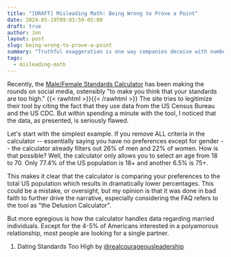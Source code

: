 ```yaml
---
title: "[DRAFT] Misleading Math: Being Wrong to Prove a Point"
date: 2024-05-19T09:03:59-05:00
draft: true
author: Jon
layout: post
slug: being-wrong-to-prove-a-point
summary: "Truthful exaggeration is one way companies deceive with numbers without actually lying."
tags:
  - misleading-math
---
```


Recently, the [Male/Female Standards Calculator](https://keeper.ai/tools/calculator) has been making the rounds on social
media, ostensibly "to make you think that your standards are too high." {{< rawhtml >}}<span class="sidenote-anchor"></span>{{< /rawhtml >}}
The site tries to legitimize their tool by citing the fact that they use data from the US Census Bureau and the US CDC. But within spending
a minute with the tool, I noticed that the data, as presented, is seriously flawed.

Let's start with the simplest example. If you remove ALL criteria in the calculator -- essentially saying you have no preferences except
for gender -- the calculator already filters out 26% of men and 22% of women. How is that possible?  Well, the calculator only allows you
to select an age from 18 to 70. Only 77.4% of the US population is 18+ and another 6.5% is 75+.

This makes it clear that the calculator is comparing your preferences to the total US population which results in dramatically lower 
percentages. This could be a mistake, or oversight, but my opinion is that it was done in bad faith to further drive the narrative, 
especially considering the FAQ refers to the tool as "the Delusion Calculator".

But more egregious is how the calculator handles data regarding married individuals. Except for the 4-5% of Americans interested in
a polyamorous relationship, most people are looking for a single partner. 


1. Dating Standards Too High by [@realcourageousleadership](https://www.instagram.com/p/C7EycJUs5b2/)
